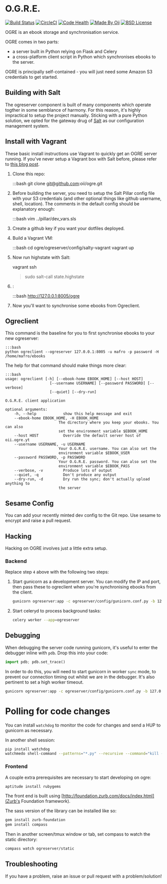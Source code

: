 O.G.R.E.
========

[![Build Status](http://img.shields.io/travis/oii/ogre.svg?style=flat-square&branch=develop)][travis]
[![CircleCI](https://img.shields.io/circleci/project/github/oii/ogre.svg)][circleci]
[![Code Health](https://landscape.io/github/oii/ogre/dev/landscape.svg?style=flat)](https://landscape.io/github/oii/ogre/dev)
[![Made By Oii](http://img.shields.io/badge/made%20by-oii-blue.svg?style=flat-square)][author]
[![BSD License](http://img.shields.io/badge/license-BSD-red.svg?style=flat-square)][license]

[travis]: http://travis-ci.org/oii/ogre
[circleci]: https://circleci.com/gh/oii/ogre
[author]: http://github.com/oii/ogre
[license]: http://github.com/oii/ogre/blob/master/LICENSE


OGRE is an ebook storage and synchronisation service.

OGRE comes in two parts:
  - a server built in Python relying on Flask and Celery
  - a cross-platform client script in Python which synchronises ebooks to the server.

OGRE is principally self-contained - you will just need some Amazon S3 credentials to get started.


Building with Salt
------------------

The ogreserver component is built of many components which operate togther in some semblance of harmony. For this reason, it's highly impractical to setup the project manually. Sticking with a pure Python solution, we opted for the gateway drug of [Salt](http://saltstack.com/) as our configuration management system.


Install with Vagrant
--------------------

These basic install instructions use Vagrant to quickly get an OGRE server running. If you've never setup a Vagrant box with Salt before, please refer to [this blog post](http://blog.mafro.net/setting-up-a-local-machine-with-saltstack.html).

1. Clone this repo:

    :::bash
    git clone git@github.com:oii/ogre.git

3. Before building the server, you need to setup the Salt Pillar config file with your S3 credentials (and other optional things like github username, shell, location). The comments in the default config should be explanatory enough:

    :::bash
    vim ../pillar/dev_vars.sls

4. Create a github key if you want your dotfiles deployed.

2. Build a Vagrant VM:

    :::bash
    cd ogre/ogreserver/config/salty-vagrant
    vagrant up

5. Now run highstate with Salt:

    vagrant ssh
    > sudo salt-call state.highstate

6. :

    :::bash
    http://127.0.0.1:8005/ogre

8. Now you'll want to synchronise some ebooks from Ogreclient.


Ogreclient
----------

This command is the baseline for you to first synchronise ebooks to your new ogreserver:

    :::bash
    python ogreclient --ogreserver 127.0.0.1:8005 -u mafro -p password -H /home/mafro/ebooks

The help for that command should make things more clear:

    :::bash
    usage: ogreclient [-h] [--ebook-home EBOOK_HOME] [--host HOST]
                    	[--username USERNAME] [--password PASSWORD] [--verbose]
                    	[--quiet] [--dry-run]

    O.G.R.E. client application

    optional arguments:
    	-h, --help            show this help message and exit
    	--ebook-home EBOOK_HOME, -H EBOOK_HOME
                            The directory where you keep your ebooks. You can also
                            set the environment variable $EBOOK_HOME
    	--host HOST           Override the default server host of oii.ogre.yt
    	--username USERNAME, -u USERNAME
                            Your O.G.R.E. username. You can also set the
                            environment variable $EBOOK_USER
    	--password PASSWORD, -p PASSWORD
                            Your O.G.R.E. password. You can also set the
                            environment variable $EBOOK_PASS
    	--verbose, -v         Produce lots of output
    	--quiet, -q           Don't produce any output
    	--dry-run, -d         Dry run the sync; don't actually upload anything to
                            the server


Sesame Config
-------------

You can add your recently minted dev config to the Git repo. Use sesame to encrypt and raise a pull request. 


Hacking
-------

Hacking on OGRE involves just a little extra setup.


### Backend

Replace step `4` above with the following two steps:

1. Start gunicorn as a development server. You can modify the IP and port, then pass these to
   ogreclient when you're synchronising ebooks from the client.

    ```bash
    gunicorn ogreserver:app -c ogreserver/config/gunicorn.conf.py -b 127.0.0.1:8005
    ```

2. Start celeryd to process background tasks:

    ```bash
    celery worker --app=ogreserver
    ```

## Debugging

When debugging the server code running gunicorn, it's useful to enter the debugger inline with `pdb`.
Drop this into your code:

```python
import pdb; pdb.set_trace()
```

In order to do this, you will need to start gunicorn in worker `sync` mode, to prevent our connection 
timing out whilst we are in the debugger. It's also pertinent to set a high worker timeout.

```bash
gunicorn ogreserver:app -c ogreserver/config/gunicorn.conf.py -b 127.0.0.1:8005 -k sync -t 300
```

# Polling for code changes

You can install `watchdog` to monitor the code for changes and send a HUP to gunicorn as necessary.

In another shell session:

```bash
pip install watchdog
watchmedo shell-command --patterns="*.py" --recursive --command="kill -HUP `cat /tmp/gunicorn-ogre.pid`" .
```


### Frontend

A couple extra prerequisites are necessary to start developing on ogre:

```bash
aptitude install rubygems
```

The front end is built using [http://foundation.zurb.com/docs/index.html](Zurb's Foundation framework).

The sass version of the library can be installed like so:

```bash
gem install zurb-foundation
gem install compass
```

Then in another screen/tmux window or tab, set compass to watch the static directory:

```bash
compass watch ogreserver/static
```


Troubleshooting
---------------

If you have a problem, raise an issue or pull request with a problem/solution!
